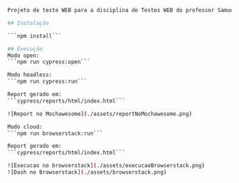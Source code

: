 ```sh {"id":"01J39HW9C8T6TYWR6JBNGF0P2Y"}
Projeto de teste WEB para a disciplina de Testes WEB do professor Samuel

## Instalação

```npm install```

## Execução
Modo open:
```npm run cypress:open```

Modo headless:
```npm run cypress:run```

Report gerado em:
```cypress/reports/html/index.html```

![Report no Mochawesome](./assets/reportNoMochawesome.png)

Modo cloud:
```npm run browserstack:run```

Report gerado em:
```cypress/reports/html/index.html```

![Execucao no browserstack](./assets/execucaoBrowserstack.png)
![Dash no Browserstack](./assets/browserstack.png)

```
